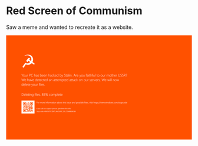 # Red Screen of Communism

Saw a meme and wanted to recreate it as a website.
 
[![Example](example.png)](https://val8119.github.io/sandbox/red_screen_of_communism/)
